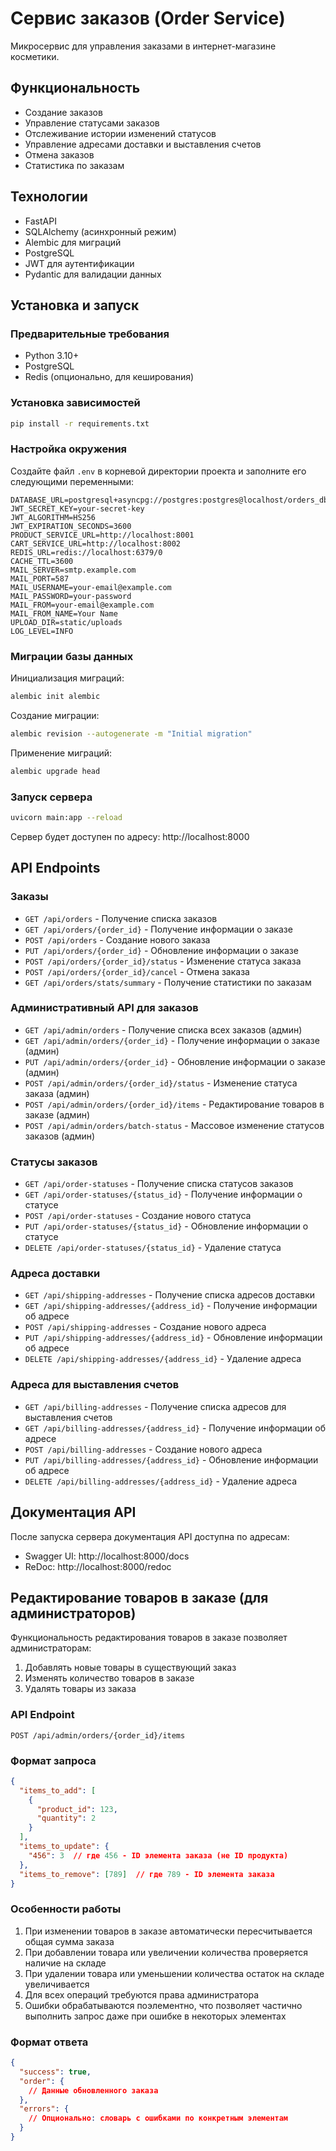 # Сервис заказов (Order Service)

Микросервис для управления заказами в интернет-магазине косметики.

## Функциональность

- Создание заказов
- Управление статусами заказов
- Отслеживание истории изменений статусов
- Управление адресами доставки и выставления счетов
- Отмена заказов
- Статистика по заказам

## Технологии

- FastAPI
- SQLAlchemy (асинхронный режим)
- Alembic для миграций
- PostgreSQL
- JWT для аутентификации
- Pydantic для валидации данных

## Установка и запуск

### Предварительные требования

- Python 3.10+
- PostgreSQL
- Redis (опционально, для кеширования)

### Установка зависимостей

```bash
pip install -r requirements.txt
```

### Настройка окружения

Создайте файл `.env` в корневой директории проекта и заполните его следующими переменными:

```
DATABASE_URL=postgresql+asyncpg://postgres:postgres@localhost/orders_db
JWT_SECRET_KEY=your-secret-key
JWT_ALGORITHM=HS256
JWT_EXPIRATION_SECONDS=3600
PRODUCT_SERVICE_URL=http://localhost:8001
CART_SERVICE_URL=http://localhost:8002
REDIS_URL=redis://localhost:6379/0
CACHE_TTL=3600
MAIL_SERVER=smtp.example.com
MAIL_PORT=587
MAIL_USERNAME=your-email@example.com
MAIL_PASSWORD=your-password
MAIL_FROM=your-email@example.com
MAIL_FROM_NAME=Your Name
UPLOAD_DIR=static/uploads
LOG_LEVEL=INFO
```

### Миграции базы данных

Инициализация миграций:

```bash
alembic init alembic
```

Создание миграции:

```bash
alembic revision --autogenerate -m "Initial migration"
```

Применение миграций:

```bash
alembic upgrade head
```

### Запуск сервера

```bash
uvicorn main:app --reload
```

Сервер будет доступен по адресу: http://localhost:8000

## API Endpoints

### Заказы

- `GET /api/orders` - Получение списка заказов
- `GET /api/orders/{order_id}` - Получение информации о заказе
- `POST /api/orders` - Создание нового заказа
- `PUT /api/orders/{order_id}` - Обновление информации о заказе
- `POST /api/orders/{order_id}/status` - Изменение статуса заказа
- `POST /api/orders/{order_id}/cancel` - Отмена заказа
- `GET /api/orders/stats/summary` - Получение статистики по заказам

### Административный API для заказов

- `GET /api/admin/orders` - Получение списка всех заказов (админ)
- `GET /api/admin/orders/{order_id}` - Получение информации о заказе (админ)
- `PUT /api/admin/orders/{order_id}` - Обновление информации о заказе (админ)
- `POST /api/admin/orders/{order_id}/status` - Изменение статуса заказа (админ)
- `POST /api/admin/orders/{order_id}/items` - Редактирование товаров в заказе (админ)
- `POST /api/admin/orders/batch-status` - Массовое изменение статусов заказов (админ)

### Статусы заказов

- `GET /api/order-statuses` - Получение списка статусов заказов
- `GET /api/order-statuses/{status_id}` - Получение информации о статусе
- `POST /api/order-statuses` - Создание нового статуса
- `PUT /api/order-statuses/{status_id}` - Обновление информации о статусе
- `DELETE /api/order-statuses/{status_id}` - Удаление статуса

### Адреса доставки

- `GET /api/shipping-addresses` - Получение списка адресов доставки
- `GET /api/shipping-addresses/{address_id}` - Получение информации об адресе
- `POST /api/shipping-addresses` - Создание нового адреса
- `PUT /api/shipping-addresses/{address_id}` - Обновление информации об адресе
- `DELETE /api/shipping-addresses/{address_id}` - Удаление адреса

### Адреса для выставления счетов

- `GET /api/billing-addresses` - Получение списка адресов для выставления счетов
- `GET /api/billing-addresses/{address_id}` - Получение информации об адресе
- `POST /api/billing-addresses` - Создание нового адреса
- `PUT /api/billing-addresses/{address_id}` - Обновление информации об адресе
- `DELETE /api/billing-addresses/{address_id}` - Удаление адреса

## Документация API

После запуска сервера документация API доступна по адресам:

- Swagger UI: http://localhost:8000/docs
- ReDoc: http://localhost:8000/redoc 

## Редактирование товаров в заказе (для администраторов)

Функциональность редактирования товаров в заказе позволяет администраторам:

1. Добавлять новые товары в существующий заказ
2. Изменять количество товаров в заказе 
3. Удалять товары из заказа

### API Endpoint

```
POST /api/admin/orders/{order_id}/items
```

### Формат запроса

```json
{
  "items_to_add": [
    {
      "product_id": 123,
      "quantity": 2
    }
  ],
  "items_to_update": {
    "456": 3  // где 456 - ID элемента заказа (не ID продукта)
  },
  "items_to_remove": [789]  // где 789 - ID элемента заказа
}
```

### Особенности работы

1. При изменении товаров в заказе автоматически пересчитывается общая сумма заказа
2. При добавлении товара или увеличении количества проверяется наличие на складе
3. При удалении товара или уменьшении количества остаток на складе увеличивается
4. Для всех операций требуются права администратора
5. Ошибки обрабатываются поэлементно, что позволяет частично выполнить запрос даже при ошибке в некоторых элементах

### Формат ответа

```json
{
  "success": true,
  "order": {
    // Данные обновленного заказа
  },
  "errors": {
    // Опционально: словарь с ошибками по конкретным элементам
  }
}
``` 